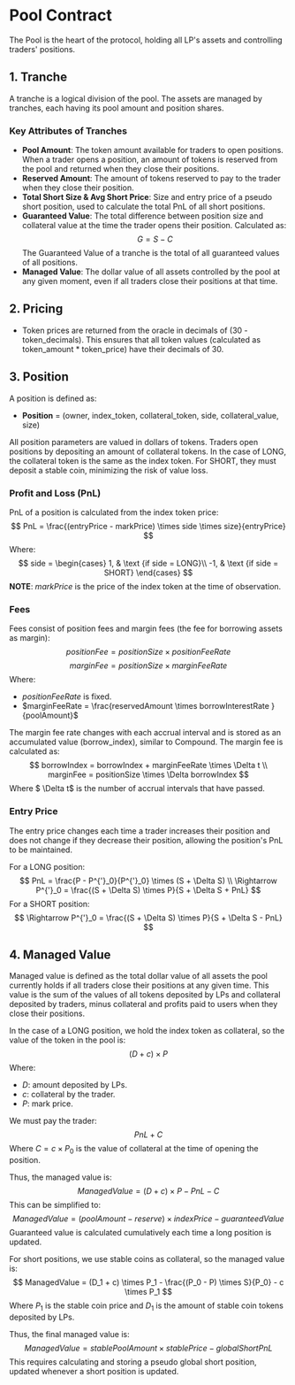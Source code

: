 # Pool Contract

The Pool is the heart of the protocol, holding all LP's assets and controlling traders' positions.

## 1. Tranche

A tranche is a logical division of the pool. The assets are managed by tranches, each having its pool amount and position shares.

### Key Attributes of Tranches
- **Pool Amount**: The token amount available for traders to open positions. When a trader opens a position, an amount of tokens is reserved from the pool and returned when they close their positions.
- **Reserved Amount**: The amount of tokens reserved to pay to the trader when they close their position.
- **Total Short Size & Avg Short Price**: Size and entry price of a pseudo short position, used to calculate the total PnL of all short positions.
- **Guaranteed Value**: The total difference between position size and collateral value at the time the trader opens their position. Calculated as:
  $$
  G = S - C
  $$
  The Guaranteed Value of a tranche is the total of all guaranteed values of all positions.
- **Managed Value**: The dollar value of all assets controlled by the pool at any given moment, even if all traders close their positions at that time.

## 2. Pricing

- Token prices are returned from the oracle in decimals of (30 - token_decimals). This ensures that all token values (calculated as token_amount * token_price) have their decimals of 30.

## 3. Position

A position is defined as:
- **Position** = (owner, index_token, collateral_token, side, collateral_value, size)

All position parameters are valued in dollars of tokens. Traders open positions by depositing an amount of collateral tokens. In the case of LONG, the collateral token is the same as the index token. For SHORT, they must deposit a stable coin, minimizing the risk of value loss.

### Profit and Loss (PnL)

PnL of a position is calculated from the index token price:
$$
PnL = \frac{(entryPrice - markPrice) \times side \times size}{entryPrice}
$$
Where:
$$
side = \begin{cases}
  1, & \text {if side = LONG}\\
  -1, & \text {if side = SHORT}
\end{cases}
$$
**NOTE**: $markPrice$ is the price of the index token at the time of observation.

### Fees

Fees consist of position fees and margin fees (the fee for borrowing assets as margin):
$$
positionFee = positionSize \times positionFeeRate
$$
$$
marginFee = positionSize \times marginFeeRate
$$
Where:
- $positionFeeRate$ is fixed.
- $marginFeeRate = \frac{reservedAmount \times borrowInterestRate }{poolAmount}$

The margin fee rate changes with each accrual interval and is stored as an accumulated value (borrow_index), similar to Compound. The margin fee is calculated as:
$$
borrowIndex = borrowIndex + marginFeeRate \times \Delta t \\
marginFee = positionSize \times \Delta borrowIndex
$$
Where $
\Delta t$ is the number of accrual intervals that have passed.

### Entry Price

The entry price changes each time a trader increases their position and does not change if they decrease their position, allowing the position's PnL to be maintained.

For a LONG position:
$$
PnL = \frac{P - P^{'}_0}{P^{'}_0} \times (S + \Delta S) \\
\Rightarrow P^{'}_0 = \frac{(S + \Delta S) \times P}{S + \Delta S + PnL}
$$
For a SHORT position:
$$
\Rightarrow P^{'}_0 = \frac{(S + \Delta S) \times P}{S + \Delta S - PnL}
$$

## 4. Managed Value

Managed value is defined as the total dollar value of all assets the pool currently holds if all traders close their positions at any given time. This value is the sum of the values of all tokens deposited by LPs and collateral deposited by traders, minus collateral and profits paid to users when they close their positions.

In the case of a LONG position, we hold the index token as collateral, so the value of the token in the pool is:
$$
(D + c) \times P
$$
Where:
- $D$: amount deposited by LPs.
- $c$: collateral by the trader.
- $P$: mark price.

We must pay the trader:
$$
PnL + C
$$
Where $C = c \times P_0$ is the value of collateral at the time of opening the position.

Thus, the managed value is:
$$
ManagedValue = (D + c) \times P - PnL - C
$$
This can be simplified to:
$$
ManagedValue = (poolAmount - reserve) \times indexPrice - guaranteedValue
$$
Guaranteed value is calculated cumulatively each time a long position is updated.

For short positions, we use stable coins as collateral, so the managed value is:
$$
ManagedValue = (D_1 + c) \times P_1 - \frac{(P_0 - P) \times S}{P_0} - c \times P_1
$$
Where $P_1$ is the stable coin price and $D_1$ is the amount of stable coin tokens deposited by LPs.

Thus, the final managed value is:
$$
ManagedValue = stablePoolAmount \times stablePrice - globalShortPnL
$$
This requires calculating and storing a pseudo global short position, updated whenever a short position is updated.
